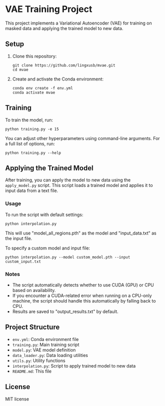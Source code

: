 # VAE Training Project

This project implements a Variational Autoencoder (VAE) for training on masked data and applying the trained model to new data.

## Setup

1. Clone this repository:
   ```
   git clone https://github.com/lingxusb/mvae.git
   cd mvae
   ```

2. Create and activate the Conda environment:
   ```
   conda env create -f env.yml
   conda activate mvae
   ```


## Training

To train the model, run:

```
python training.py -e 15
```

You can adjust other hyperparameters using command-line arguments. For a full list of options, run:

```
python training.py --help
```

## Applying the Trained Model

After training, you can apply the model to new data using the `apply_model.py` script. This script loads a trained model and applies it to input data from a text file.

### Usage

To run the script with default settings:

```
python interpolation.py
```

This will use "model_all_regions.pth" as the model and "input_data.txt" as the input file.

To specify a custom model and input file:

```
python interpolation.py --model custom_model.pth --input custom_input.txt
```

### Notes

- The script automatically detects whether to use CUDA (GPU) or CPU based on availability.
- If you encounter a CUDA-related error when running on a CPU-only machine, the script should handle this automatically by falling back to CPU.
- Results are saved to "output_results.txt" by default.

## Project Structure

- `env.yml`: Conda environment file
- `training.py`: Main training script
- `model.py`: VAE model definition
- `data_loader.py`: Data loading utilities
- `utils.py`: Utility functions
- `interpolation.py`: Script to apply trained model to new data
- `README.md`: This file

## License

MIT license

